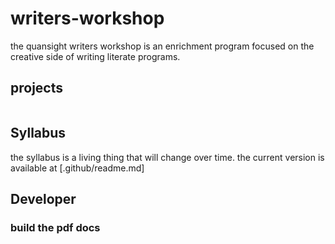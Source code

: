 # writers-workshop

the quansight writers workshop is an enrichment program focused on the creative side of writing literate programs.

## projects

```{toctree}

```

## Syllabus

the syllabus is a living thing that will change over time. the current version is available at [.github/readme.md]

## Developer

### build the pdf docs

```
```